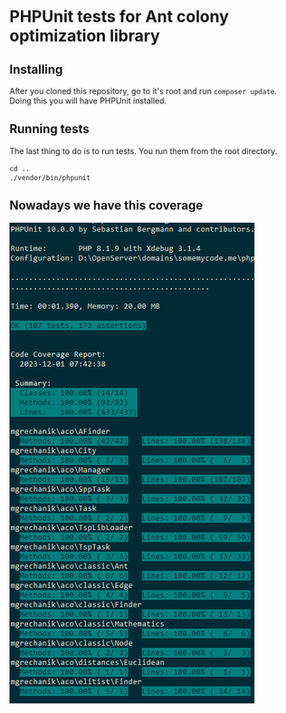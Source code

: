 # PHPUnit tests for Ant colony optimization library

## Installing 

After you cloned this repository, go to it's root and run `composer update`. Doing this you will have PHPUnit installed.

## Running tests

The last thing to do is to run tests. You run them from the root directory.

```
cd ..
./vendor/bin/phpunit
```

## Nowadays we have this coverage

![Coverage of phpunit tests for this library](https://github.com/mgrechanik/ant-colony-optimization/blob/main/docs/coverage.png "Coverage")
